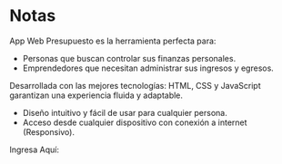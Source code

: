 # Notas
App Web Presupuesto es la herramienta perfecta para:

* Personas que buscan controlar sus finanzas personales.
* Emprendedores que necesitan administrar sus ingresos y egresos.

Desarrollada con las mejores tecnologías:
HTML, CSS y JavaScript garantizan una experiencia fluida y adaptable.
* Diseño intuitivo y fácil de usar para cualquier persona.
* Acceso desde cualquier dispositivo con conexión a internet (Responsivo).

Ingresa Aquí:
